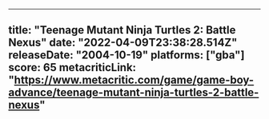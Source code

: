 
---
title: "Teenage Mutant Ninja Turtles 2: Battle Nexus"
date: "2022-04-09T23:38:28.514Z"
releaseDate: "2004-10-19"
platforms: ["gba"]
score: 65
metacriticLink: "https://www.metacritic.com/game/game-boy-advance/teenage-mutant-ninja-turtles-2-battle-nexus"
---
